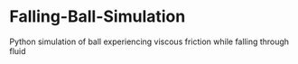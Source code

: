 # Falling-Ball-Simulation
Python simulation of ball experiencing viscous friction while falling through fluid 

